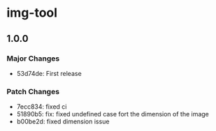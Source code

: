 # img-tool

## 1.0.0

### Major Changes

- 53d74de: First release

### Patch Changes

- 7ecc834: fixed ci
- 51890b5: fix: fixed undefined case fort the dimension of the image
- b00be2d: fixed dimension issue
